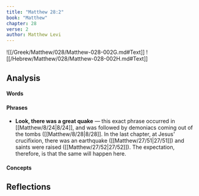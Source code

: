 ```yaml
---
title: "Matthew 28:2"
book: "Matthew"
chapter: 28
verse: 2
author: Matthew Levi
---
```

![[/Greek/Matthew/028/Matthew-028-002G.md#Text]]
![[/Hebrew/Matthew/028/Matthew-028-002H.md#Text]]

## Analysis

#### Words

#### Phrases
- **Look, there was a great quake** — this exact phrase occurred in [[Matthew/8/24|8/24]], and was followed by demoniacs coming out of the tombs ([[Matthew/8/28|8/28]].  In the last chapter, at Jesus' crucifixion, there was an earthquake ([[Matthew/27/51|27/51]]) and saints were raised ([[Matthew/27/52|27/52]]).  The expectation, therefore, is that the same will happen here.

#### Concepts

## Reflections
